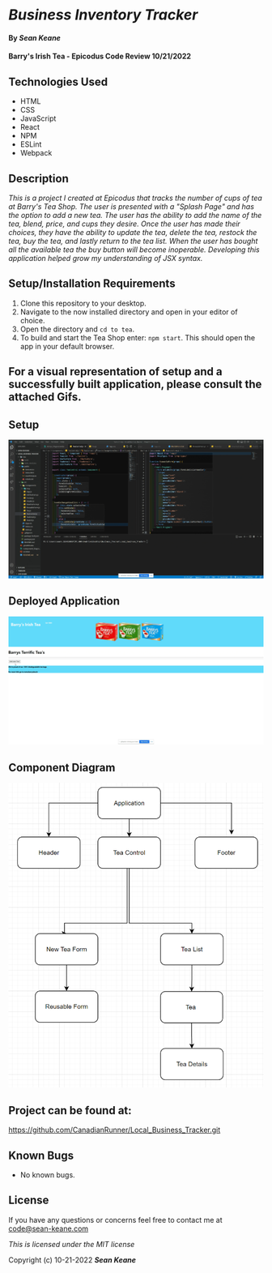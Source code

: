 # _Business Inventory Tracker_

#### By _**Sean Keane**_

#### Barry's Irish Tea - Epicodus Code Review 10/21/2022

## Technologies Used

* HTML
* CSS
* JavaScript
* React
* NPM
* ESLint
* Webpack


## Description
_This is a project I created at Epicodus that tracks the number of cups of tea at Barry's Tea Shop.   The user is presented with a "Splash Page" and has the option to add a new tea. The user has the ability to add the name of the tea, blend, price, and cups they desire. Once the user has made their choices, they have the ability to update the tea, delete the tea, restock the tea, buy the tea, and lastly return to the tea list.  When the user has bought all the available tea the buy button will become inoperable.  Developing this application helped grow my understanding of JSX syntax._


## Setup/Installation Requirements

1) Clone this repository to your desktop.
2) Navigate to the now installed directory and open in your editor of choice.
3) Open the directory and `cd to tea`.
7) To build and start the Tea Shop enter: `npm start`.  This should open the app in your default browser.

## For a visual representation of setup and a successfully built application, please consult the attached Gifs.

## Setup

![Setup](Barrys_Setup.gif)

## Deployed Application

![BuiltApp](Deployed_App.gif)

## Component Diagram

![Diagram](Component_Diagram1.png)

## Project can be found at:
https://github.com/CanadianRunner/Local_Business_Tracker.git

## Known Bugs

* No known bugs.


## License

If you have any questions or concerns feel free to contact me at code@sean-keane.com

*This is licensed under the MIT license*

Copyright (c) 10-21-2022 **_Sean Keane_**


